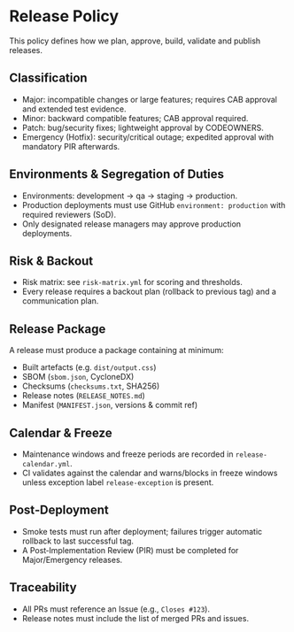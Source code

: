 # Release Policy

This policy defines how we plan, approve, build, validate and publish releases.

## Classification
- Major: incompatible changes or large features; requires CAB approval and extended test evidence.
- Minor: backward compatible features; CAB approval required.
- Patch: bug/security fixes; lightweight approval by CODEOWNERS.
- Emergency (Hotfix): security/critical outage; expedited approval with mandatory PIR afterwards.

## Environments & Segregation of Duties
- Environments: development → qa → staging → production.
- Production deployments must use GitHub `environment: production` with required reviewers (SoD).
- Only designated release managers may approve production deployments.

## Risk & Backout
- Risk matrix: see `risk-matrix.yml` for scoring and thresholds.
- Every release requires a backout plan (rollback to previous tag) and a communication plan.

## Release Package
A release must produce a package containing at minimum:
- Built artefacts (e.g. `dist/output.css`)
- SBOM (`sbom.json`, CycloneDX)
- Checksums (`checksums.txt`, SHA256)
- Release notes (`RELEASE_NOTES.md`)
- Manifest (`MANIFEST.json`, versions & commit ref)

## Calendar & Freeze
- Maintenance windows and freeze periods are recorded in `release-calendar.yml`.
- CI validates against the calendar and warns/blocks in freeze windows unless exception label `release-exception` is present.

## Post‑Deployment
- Smoke tests must run after deployment; failures trigger automatic rollback to last successful tag.
- A Post‑Implementation Review (PIR) must be completed for Major/Emergency releases.

## Traceability
- All PRs must reference an Issue (e.g., `Closes #123`).
- Release notes must include the list of merged PRs and issues.

